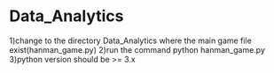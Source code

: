 # Data_Analytics
1)change to the directory Data_Analytics where the main game file exist(hanman_game.py)
2)run the command python hanman_game.py
3)python version should be >= 3.x
